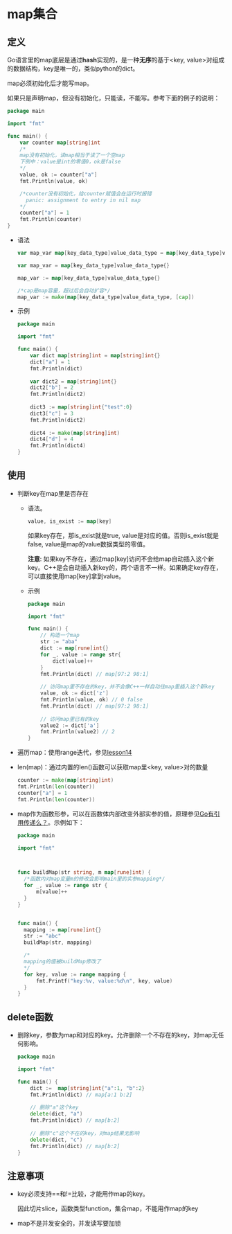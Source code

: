 # map集合

## 定义

Go语言里的map底层是通过**hash**实现的，是一种**无序**的基于<key, value>对组成的数据结构，key是唯一的，类似python的dict。

map必须初始化后才能写map。

如果只是声明map，但没有初始化，只能读，不能写。参考下面的例子的说明：

```go
package main

import "fmt"

func main() {
	var counter map[string]int
	/*
	map没有初始化，读map相当于读了一个空map
	下例中：value是int的零值0，ok是false
	*/
	value, ok := counter["a"]
	fmt.Println(value, ok)

	/*counter没有初始化，给counter赋值会在运行时报错
	  panic: assignment to entry in nil map
	*/
	counter["a"] = 1
	fmt.Println(counter)
}
```



* 语法

  ```go
  var map_var map[key_data_type]value_data_type = map[key_data_type]value_data_type{}
  
  var map_var = map[key_data_type]value_data_type{}
  
  map_var := map[key_data_type]value_data_type{}
  
  /*cap是map容量，超过后会自动扩容*/
  map_var := make(map[key_data_type]value_data_type, [cap]) 
  ```

* 示例

  ```go
  package main
  
  import "fmt"
  
  func main() {
      var dict map[string]int = map[string]int{}
      dict["a"] = 1
      fmt.Println(dict)
      
      var dict2 = map[string]int{}
      dict2["b"] = 2
      fmt.Println(dict2)
      
      dict3 := map[string]int{"test":0}
      dict3["c"] = 3
      fmt.Println(dict2)
      
      dict4 := make(map[string]int)
      dict4["d"] = 4
      fmt.Println(dict4)
  }
  ```

  

## 使用

* 判断key在map里是否存在

  * 语法。

    ```go
    value, is_exist := map[key]
    ```

    如果key存在，那is_exist就是true, value是对应的值。否则is_exist就是false, value是map的value数据类型的零值。

    **注意**: 如果key不存在，通过map[key]访问不会给map自动插入这个新key。C++是会自动插入新key的，两个语言不一样。如果确定key存在，可以直接使用map[key]拿到value。

  * 示例

    ```go
    package main
    
    import "fmt"
    
    func main() {
        // 构造一个map
        str := "aba"
        dict := map[rune]int{}
        for _, value := range str{
            dict[value]++
        }
        fmt.Println(dict) // map[97:2 98:1]
        
        // 访问map里不存在的key，并不会像C++一样自动往map里插入这个新key
        value, ok := dict['z']
        fmt.Println(value, ok) // 0 false
        fmt.Println(dict) // map[97:2 98:1]
        
        // 访问map里已有的key
        value2 := dict['a']
        fmt.Println(value2) // 2
    }
    ```

* 遍历map：使用range迭代，参见[lesson14](../lesson14)

* len(map)：通过内置的len()函数可以获取map里<key, value>对的数量

  ```go
  counter := make(map[string]int)
  fmt.Println(len(counter))
  counter["a"] = 1
  fmt.Println(len(counter))
  ```

  

* map作为函数形参，可以在函数体内部改变外部实参的值，原理参见[Go有引用传递么？](../problem/p3)。示例如下：

  ```go
  package main
  
  import "fmt"
  
  
  
  func buildMap(str string, m map[rune]int) {
  	/*函数内对map变量m的修改会影响main里的实参mapping*/
  	for _, value := range str {
  		m[value]++
  	}
  }
  
  
  func main() {
  	mapping := map[rune]int{}
  	str := "abc"
  	buildMap(str, mapping)
  
  	/*
  	mapping的值被buildMap修改了
  	*/
  	for key, value := range mapping {
  		fmt.Printf("key:%v, value:%d\n", key, value)
  	}
  }
  ```

  

## delete函数

* 删除key，参数为map和对应的key。允许删除一个不存在的key，对map无任何影响。

  ```go
  package main
  
  import "fmt"
  
  func main() {
      dict :=  map[string]int{"a":1, "b":2}
      fmt.Println(dict) // map[a:1 b:2]
      
      // 删除"a"这个key
      delete(dict, "a")
      fmt.Println(dict) // map[b:2]
      
      // 删除"c"这个不在的key，对map结果无影响
      delete(dict, "c")
      fmt.Println(dict) // map[b:2]
  }
  ```

  

## 注意事项

* key必须支持==和!=比较，才能用作map的key。

  因此切片slice，函数类型function，集合map，不能用作map的key

* map不是并发安全的，并发读写要加锁

  

